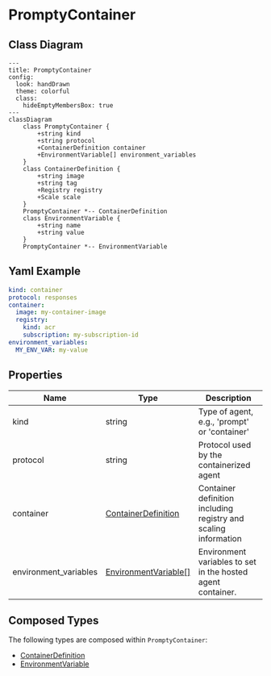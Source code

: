 # PromptyContainer

## Class Diagram

```mermaid
---
title: PromptyContainer
config:
  look: handDrawn
  theme: colorful
  class:
    hideEmptyMembersBox: true
---
classDiagram
    class PromptyContainer {
        +string kind
        +string protocol
        +ContainerDefinition container
        +EnvironmentVariable[] environment_variables
    }
    class ContainerDefinition {
        +string image
        +string tag
        +Registry registry
        +Scale scale
    }
    PromptyContainer *-- ContainerDefinition
    class EnvironmentVariable {
        +string name
        +string value
    }
    PromptyContainer *-- EnvironmentVariable
```

## Yaml Example

```yaml
kind: container
protocol: responses
container:
  image: my-container-image
  registry:
    kind: acr
    subscription: my-subscription-id
environment_variables:
  MY_ENV_VAR: my-value

```

## Properties

| Name | Type | Description |
| ---- | ---- | ----------- |
| kind | string | Type of agent, e.g., &#39;prompt&#39; or &#39;container&#39;  |
| protocol | string | Protocol used by the containerized agent  |
| container | [ContainerDefinition](ContainerDefinition.md) | Container definition including registry and scaling information  |
| environment_variables | [EnvironmentVariable[]](EnvironmentVariable.md) | Environment variables to set in the hosted agent container.  |

## Composed Types

The following types are composed within `PromptyContainer`:

- [ContainerDefinition](ContainerDefinition.md)
- [EnvironmentVariable](EnvironmentVariable.md)
